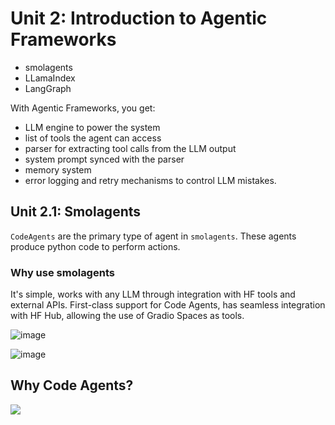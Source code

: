 # Unit 2: Introduction to Agentic Frameworks

* smolagents
* LLamaIndex
* LangGraph

With Agentic Frameworks, you get:

* LLM engine to power the system
* list of tools the agent can access
* parser for extracting tool calls from the LLM output
* system prompt synced with the parser
* memory system
* error logging and retry mechanisms to control LLM mistakes.

## Unit 2.1: Smolagents

`CodeAgents` are the primary type of agent in `smolagents`. These agents produce python code to perform actions.

### Why use smolagents

It's simple, works with any LLM through integration with HF tools and external APIs. First-class support for Code Agents, has seamless integration with HF Hub, allowing the use of Gradio Spaces as tools.

![image](https://github.com/user-attachments/assets/bba82476-2f34-4380-b0b5-2ee160d23b6f)





![image](https://github.com/user-attachments/assets/5cb2ff81-86ee-448e-9aed-3583e1fc934e)

## Why Code Agents?

[![](https://cdn-icons-png.flaticon.com/512/2883/2883482.png)]()





